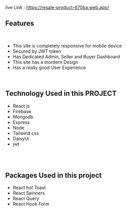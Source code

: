 live Link :  https://resale-product-670ba.web.app/
</br>

<h2>Features</h2>
</br>
<ul>
<li>This site is completely responsive for mobile device</li>
<li>Secured by JWT token</li>
<li>Has Dedicated Admin, Seller and Buyer Dashboard</li>
<li>This site has a mordern Design</li>
<li> Has a really good User Experience</li>
</ul>

</br>
<h2>Technology Used in this PROJECT</h2>
<ul>
<li>React js</li>
<li>Firebase</li>
<li>Mongodb</li>
<li>Express</li>
<li>Node</li>
<li>Tailwind css</li>
<li>DaisyUi</li>
<li>jwt</li>
</ul>

</br></br>
<h2>Packages Used in this project</h2>
<ul>
<li>React hot Toast</li>
<li>React Spinners</li>
<li>React Query</li>
<li>React Hook Form</li>
 
</ul>


